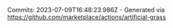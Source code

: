 Commits: 2023-07-09T16:48:23.986Z - Generated via https://github.com/marketplace/actions/artificial-grass
<br>
